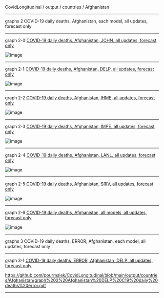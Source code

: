 
CovidLongitudinal / output / countries / Afghanistan


***

graphs 2 COVID-19 daily deaths, Afghanistan, each model, all updates, forecast only

***

graph 2-0 [COVID-19 daily deaths, Afghanistan, JOHN, all updates, forecast only](https://github.com/pourmalek/CovidLongitudinal/blob/main/output/countries/Afghanistan/graph%202%20Afghanistan%20JOHN%20C19%20daily%20deaths%20reported.pdf)

![image](https://user-images.githubusercontent.com/30849720/204109442-5ac03719-bcad-4a6e-80e2-719e14487519.png)

***

graph 2-1 [COVID-19 daily deaths, Afghanistan, DELP, all updates, forecast only](https://github.com/pourmalek/CovidLongitudinal/blob/main/output/countries/Afghanistan/graph%202%20Afghanistan%20DELP%20C19%20daily%20deaths%20all%20updates.pdf)

![image](https://user-images.githubusercontent.com/30849720/204109278-9b6c2af2-384e-4ea9-aab0-41cd612574c7.png)

***

graph 2-2 [COVID-19 daily deaths, Afghanistan, IHME, all updates, forecast only](https://github.com/pourmalek/CovidLongitudinal/blob/main/output/countries/Afghanistan/graph%202%20Afghanistan%20IHME%20C19%20daily%20deaths%20all%20updates.pdf)

![image](https://user-images.githubusercontent.com/30849720/204109324-65578358-8ed5-40ab-99d0-cea3b984b202.png)

***

graph 2-3 [COVID-19 daily deaths, Afghanistan, IMPE, all updates, forecast only](https://github.com/pourmalek/CovidLongitudinal/blob/main/output/countries/Afghanistan/graph%202%20Afghanistan%20IMPE%20C19%20daily%20deaths%20all%20updates.pdf)

![image](https://user-images.githubusercontent.com/30849720/204109370-18c3eaf9-f269-491e-9bb9-9a1df46d173d.png)

***

graph 2-4 [COVID-19 daily deaths, Afghanistan, LANL, all updates, forecast only](https://github.com/pourmalek/CovidLongitudinal/blob/main/output/countries/Afghanistan/graph%202%20Afghanistan%20LANL%20C19%20daily%20deaths%20all%20updates.pdf)

![image](https://user-images.githubusercontent.com/30849720/204109481-7ffa961a-1023-407d-b77b-a8958cae35dc.png)

***

graph 2-5 [COVID-19 daily deaths, Afghanistan, SRIV, all updates, forecast only](https://github.com/pourmalek/CovidLongitudinal/blob/main/output/countries/Afghanistan/graph%202%20Afghanistan%20SRIV%20C19%20daily%20deaths%20all%20updates.pdf)

![image](https://user-images.githubusercontent.com/30849720/204109546-8de69c3c-4857-4c7d-9c89-4d5641e09a77.png)

***

graph 2-6 [COVID-19 daily deaths, Afghanistan, all models, all updates, forecast only](https://github.com/pourmalek/CovidLongitudinal/blob/main/output/countries/Afghanistan/graph%202%20Afghanistan%20ALL%20MODELS%20C19%20daily%20deaths%20all%20updates.pdf)

![image](https://user-images.githubusercontent.com/30849720/204109597-d5a6020d-8a6d-4f07-8622-ea70fc6adbf2.png)

***

graphs 3 COVID-19 daily deaths, ERROR, Afghanistan, each model, all updates, forecast only

***

graph 3-1 [COVID-19 daily deaths, ERROR, Afghanistan, DELP, all updates, forecast only](https://github.com/pourmalek/CovidLongitudinal/blob/main/output/countries/Afghanistan/graph%203%20Afghanistan%20DELP%20C19%20daily%20deaths%20error.pdf)

https://github.com/pourmalek/CovidLongitudinal/blob/main/output/countries/Afghanistan/graph%203%20Afghanistan%20DELP%20C19%20daily%20deaths%20error.pdf

***







